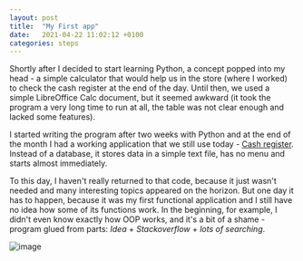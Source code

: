 ```yaml
---
layout: post
title:  "My First app"
date:   2021-04-22 11:02:12 +0100
categories: steps
---
```


Shortly after I decided to start learning Python, a concept popped into my head - a simple calculator that would help us in the store (where I worked) to check the cash register at the end of the day. Until then, we used a simple LibreOffice Calc document, but it seemed awkward (it took the program a very long time to run at all, the table was not clear enough and lacked some features).

I started writing the program after two weeks with Python and at the end of the month I had a working application that we still use today - [Cash register](https://github.com/mantomas/cash-register). Instead of a database, it stores data in a simple text file, has no menu and starts almost immediately.

To this day, I haven't really returned to that code, because it just wasn't needed and many interesting topics appeared on the horizon. But one day it has to happen, because it was my first functional application and I still have no idea how some of its functions work. In the beginning, for example, I didn't even know exactly how OOP works, and it's a bit of a shame - program glued from parts: *Idea* + *Stackoverflow* + *lots of searching*.

![image](/assets/img/cash_register.png)
